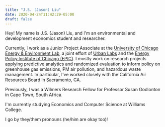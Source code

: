 ```yaml
---
title: "J.S. (Jason) Liu"
date: 2020-04-24T11:42:29-05:00
draft: false
---
```


Hey! My name is J.S. (Jason) Liu, and I'm an environmental and development 
economics student and researcher. 

Currently, I work as a Junior Project Associate at the 
[University of Chicago Energy & Environment Lab](https://urbanlabs.uchicago.edu/labs/energy-environment), 
a joint effort of [ Urban Labs](https://urbanlabs.uchicago.edu/) 
and the [Energy Policy Institute of Chicago (EPIC)](https://epic.uchicago.edu/). 
I mostly work on research projects applying predictive analytics and randomized 
evaluation to inform policy on greenhouse gas emissions, PM air pollution, and 
hazardous waste management. In particular, I've worked closely with the 
California Air Resources Board in Sacramento, CA. 

Previously, I was a Wilmers Research Fellow for Professor Susan Godlonton in 
Cape Town, South Africa.

I'm currently studying Economics and Computer Science at Williams College. 

I go by they/them pronouns (he/him are okay too)!
